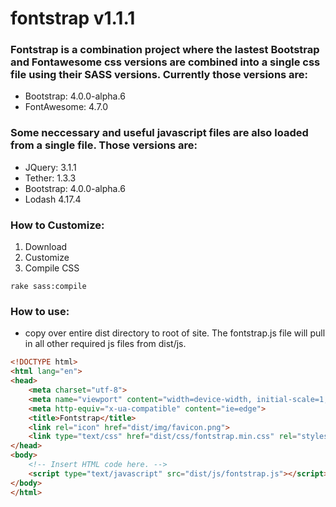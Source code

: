 # fontstrap v1.1.1

### Fontstrap is a combination project where the lastest Bootstrap and Fontawesome css versions are combined into a single css file using their SASS versions.  Currently those versions are:

* Bootstrap: 4.0.0-alpha.6
* FontAwesome: 4.7.0

### Some neccessary and useful javascript files are also loaded from a single file. Those versions are:

* JQuery: 3.1.1
* Tether: 1.3.3
* Bootstrap: 4.0.0-alpha.6
* Lodash 4.17.4

### How to Customize:

1. Download
2. Customize
3. Compile CSS
```
rake sass:compile
```

### How to use:

* copy over entire dist directory to root of site. The fontstrap.js file will pull in all other required js files from dist/js.

```html
<!DOCTYPE html>
<html lang="en">
<head>
	<meta charset="utf-8">
	<meta name="viewport" content="width=device-width, initial-scale=1, shrink-to-fit=no">
	<meta http-equiv="x-ua-compatible" content="ie=edge">
	<title>Fontstrap</title>
	<link rel="icon" href="dist/img/favicon.png">
	<link type="text/css" href="dist/css/fontstrap.min.css" rel="stylesheet">
</head>
<body>
	<!-- Insert HTML code here. -->
	<script type="text/javascript" src="dist/js/fontstrap.js"></script>
</body>
</html>
```
